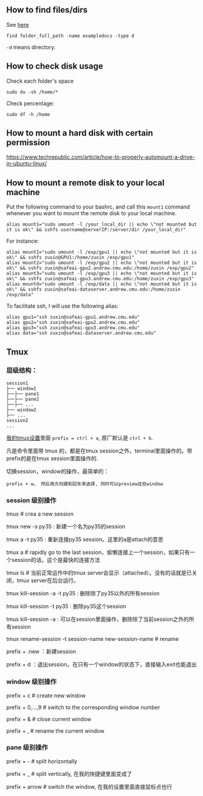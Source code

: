 ## How to find files/dirs
See [here](https://askubuntu.com/questions/123305/how-to-find-a-folder-on-my-server-with-a-certain-name)
```
find folder_full_path -name exampledocs -type d
```
`-d` means directory.

## How to check disk usage
Check each folder's space
```
sudo du -sh /home/*
```
Check percentage:
```
sudo df -h /home
```


## How to mount a hard disk with certain permission
https://www.techrepublic.com/article/how-to-properly-automount-a-drive-in-ubuntu-linux/

## How to mount a remote disk to your local machine
Put the following command to your bashrc, and call this `mount1` command whenever you want to mount the remote disk to your local machine.

```
alias mount1="sudo umount -l /your_local_dir || echo \"not mounted but it is ok\" && sshfs username@serverIP:/server/dir /your_local_dir"
```
For instance:
```
alias mount1="sudo umount -l /exp/gpu1 || echo \"not mounted but it is ok\" && sshfs zuxin@GPU1:/home/zuxin /exp/gpu1"
alias mount2="sudo umount -l /exp/gpu2 || echo \"not mounted but it is ok\" && sshfs zuxin@safeai-gpu2.andrew.cmu.edu:/home/zuxin /exp/gpu2"
alias mount3="sudo umount -l /exp/gpu3 || echo \"not mounted but it is ok\" && sshfs zuxin@safeai-gpu3.andrew.cmu.edu:/home/zuxin /exp/gpu3"
alias mountd="sudo umount -l /exp/data || echo \"not mounted but it is ok\" && sshfs zuxin@safeai-dataserver.andrew.cmu.edu:/home/zuxin /exp/data"

```

To facilitate ssh, I will use the following alias:
```
alias gpu1="ssh zuxin@safeai-gpu1.andrew.cmu.edu"
alias gpu2="ssh zuxin@safeai-gpu2.andrew.cmu.edu"
alias gpu3="ssh zuxin@safeai-gpu3.andrew.cmu.edu"
alias data="ssh zuxin@safeai-dataserver.andrew.cmu.edu"

```

## Tmux

### 层级结构：
```
session1
├── window1
├──├── pane1
├──├── pane2
├──├── ...
├── window2
├── ...
session2
...
```
[我的tmux设置](ubuntu_20_04_config/config/tmux.conf.local)里面 `prefix = ctrl + a`, 原厂默认是 `ctrl + b`.

凡是命令里面带 tmux 的，都是在tmux session之外，terminal里面操作的。带prefix的是在tmux session里面操作的.

切换session，window的操作，最简单的：

```
prefix + w， 然后用方向键和回车来选择, 同时可以preview这些window
```

### session 级别操作
tmux # crea a new session

tmux new -s py35 : 新建一个名为py35的session

tmux a -t py35 : 重新连接py35 session。这里的a是attach的意思

tmux a # rapidly go to the last session，偷懒连接上一个session，如果只有一个session的话，这个是最快的连接方法

tmux ls # 当前正常运作中的tmux server会显示（attached）。没有的话就是已关闭，tmux server在后台运行。

tmux kill-session -a -t py35 : 删除除了py35以外的所有session

tmux kill-session -t py35 : 删除py35这个session

tmux kill-session -a : 可以在session里面操作，删除除了当前session之外的所有session

tmux rename-session -t session-name new-session-name # rename

prefix + :new ：新建session

prefix + d ：退出session。在只有一个window的状态下，直接输入exit也能退出

### window 级别操作
prefix + c # create new window

prefix + 0,...,9 # switch to the corresponding window number

prefix + & # close current window

prefix + , # rename the current window

### pane 级别操作

prefix + - # split horizontally

prefix + _ # split vertically, 在我的快捷键里面变成了 

prefix + arrow # switch the window, 在我的设置里面直接鼠标点也行
